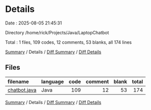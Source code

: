 # Details

Date : 2025-08-05 21:45:31

Directory /home/rick/Projects/Java/LaptopChatbot

Total : 1 files,  109 codes, 12 comments, 53 blanks, all 174 lines

[Summary](results.md) / Details / [Diff Summary](diff.md) / [Diff Details](diff-details.md)

## Files
| filename | language | code | comment | blank | total |
| :--- | :--- | ---: | ---: | ---: | ---: |
| [chatbot.java](/chatbot.java) | Java | 109 | 12 | 53 | 174 |

[Summary](results.md) / Details / [Diff Summary](diff.md) / [Diff Details](diff-details.md)